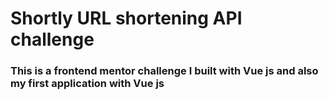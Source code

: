 # Shortly URL shortening API challenge

### This is a frontend mentor challenge I built with Vue js and also my first application with Vue js